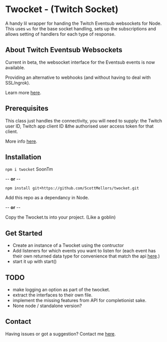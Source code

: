 # Twocket - (Twitch Socket)

A handy lil wrapper for handing the Twitch Eventsub websockets for Node. This uses ```ws``` for the base socket handling, sets up the subscriptions and allows setting of handlers for each type of response.

## About Twitch Eventsub Websockets

Current in beta, the websocket interface for the Eventsub events is now available. 

Providing an alternative to webhooks (and without having to deal with SSL/ngrok).

Learn more [here](https://dev.twitch.tv/docs/eventsub/handling-websocket-events).

## Prerequisites 

This class just handles the connectivity, you will need to supply: the Twitch user ID, Twitch app client ID &the authorised user access token for that client.

More info [here](https://dev.twitch.tv/).

## Installation

```npm i twocket``` SoonTm

-- **or** -- 

```npm install git+https://github.com/ScottMellors/twocket.git``` 

Add this repo as a dependancy in Node.

-- **or** -- 

Copy the Twocket.ts into your project. (Like a goblin)

## Get Started
 - Create an instance of a Twocket using the contructor
 - Add listeners for which events you want to listen for (each event has their own returned data type for convenience that match the api [here](https://dev.twitch.tv/docs/eventsub/eventsub-subscription-types).)
 - start it up with start()

## TODO 

 - make logging an option as part of the twocket.
 - extract the interfaces to their own file.
 - implement the missing features from API for completionist sake.
 - None node / standalone version?

## Contact

Having issues or got a suggestion? Contact me [here](https://linktr.ee/ghostlytuna).
